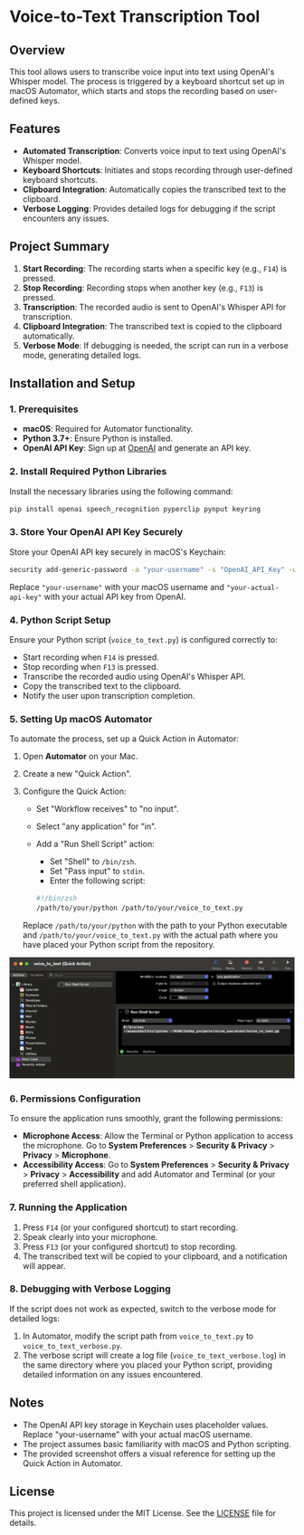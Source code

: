 
# Voice-to-Text Transcription Tool

## Overview

This tool allows users to transcribe voice input into text using OpenAI's Whisper model. The process is triggered by a keyboard shortcut set up in macOS Automator, which starts and stops the recording based on user-defined keys.

## Features

- **Automated Transcription**: Converts voice input to text using OpenAI's Whisper model.
- **Keyboard Shortcuts**: Initiates and stops recording through user-defined keyboard shortcuts.
- **Clipboard Integration**: Automatically copies the transcribed text to the clipboard.
- **Verbose Logging**: Provides detailed logs for debugging if the script encounters any issues.

## Project Summary

1. **Start Recording**: The recording starts when a specific key (e.g., `F14`) is pressed.
2. **Stop Recording**: Recording stops when another key (e.g., `F13`) is pressed.
3. **Transcription**: The recorded audio is sent to OpenAI's Whisper API for transcription.
4. **Clipboard Integration**: The transcribed text is copied to the clipboard automatically.
5. **Verbose Mode**: If debugging is needed, the script can run in a verbose mode, generating detailed logs.

## Installation and Setup

### 1. Prerequisites

- **macOS**: Required for Automator functionality.
- **Python 3.7+**: Ensure Python is installed.
- **OpenAI API Key**: Sign up at [OpenAI](https://beta.openai.com/signup/) and generate an API key.

### 2. Install Required Python Libraries

Install the necessary libraries using the following command:

```bash
pip install openai speech_recognition pyperclip pynput keyring
```

### 3. Store Your OpenAI API Key Securely

Store your OpenAI API key securely in macOS's Keychain:

```bash
security add-generic-password -a "your-username" -s "OpenAI_API_Key" -w "your-actual-api-key"
```

Replace `"your-username"` with your macOS username and `"your-actual-api-key"` with your actual API key from OpenAI.

### 4. Python Script Setup

Ensure your Python script (`voice_to_text.py`) is configured correctly to:

- Start recording when `F14` is pressed.
- Stop recording when `F13` is pressed.
- Transcribe the recorded audio using OpenAI's Whisper API.
- Copy the transcribed text to the clipboard.
- Notify the user upon transcription completion.

### 5. Setting Up macOS Automator

To automate the process, set up a Quick Action in Automator:

1. Open **Automator** on your Mac.
2. Create a new "Quick Action".
3. Configure the Quick Action:
   - Set "Workflow receives" to "no input".
   - Select "any application" for "in".
   - Add a "Run Shell Script" action:
     - Set "Shell" to `/bin/zsh`.
     - Set "Pass input" to `stdin`.
     - Enter the following script:

     ```zsh
     #!/bin/zsh
     /path/to/your/python /path/to/your/voice_to_text.py
     ```

   Replace `/path/to/your/python` with the path to your Python executable and `/path/to/your/voice_to_text.py` with the actual path where you have placed your Python script from the repository.

![Automator-Quick Action](image/Quick_Action.png)
### 6. Permissions Configuration

To ensure the application runs smoothly, grant the following permissions:

- **Microphone Access**: Allow the Terminal or Python application to access the microphone. Go to **System Preferences** > **Security & Privacy** > **Privacy** > **Microphone**.
- **Accessibility Access**: Go to **System Preferences** > **Security & Privacy** > **Privacy** > **Accessibility** and add Automator and Terminal (or your preferred shell application).

### 7. Running the Application

1. Press `F14` (or your configured shortcut) to start recording.
2. Speak clearly into your microphone.
3. Press `F13` (or your configured shortcut) to stop recording.
4. The transcribed text will be copied to your clipboard, and a notification will appear.

### 8. Debugging with Verbose Logging

If the script does not work as expected, switch to the verbose mode for detailed logs:

1. In Automator, modify the script path from `voice_to_text.py` to `voice_to_text_verbose.py`.
2. The verbose script will create a log file (`voice_to_text_verbose.log`) in the same directory where you placed your Python script, providing detailed information on any issues encountered.

## Notes

- The OpenAI API key storage in Keychain uses placeholder values. Replace "your-username" with your actual macOS username.
- The project assumes basic familiarity with macOS and Python scripting.
- The provided screenshot offers a visual reference for setting up the Quick Action in Automator.

## License

This project is licensed under the MIT License. See the [LICENSE](LICENSE) file for details.
